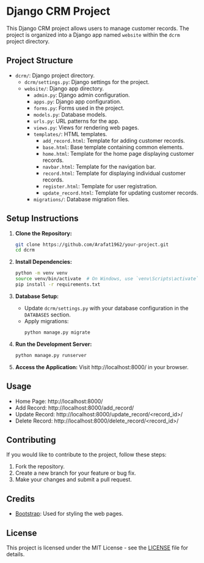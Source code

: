# Django CRM Project

This Django CRM project allows users to manage customer records. The project is organized into a Django app named `website` within the `dcrm` project directory.

## Project Structure

- `dcrm/`: Django project directory.
  - `dcrm/settings.py`: Django settings for the project.
  - `website/`: Django app directory.
    - `admin.py`: Django admin configuration.
    - `apps.py`: Django app configuration.
    - `forms.py`: Forms used in the project.
    - `models.py`: Database models.
    - `urls.py`: URL patterns for the app.
    - `views.py`: Views for rendering web pages.
    - `templates/`: HTML templates.
      - `add_record.html`: Template for adding customer records.
      - `base.html`: Base template containing common elements.
      - `home.html`: Template for the home page displaying customer records.
      - `navbar.html`: Template for the navigation bar.
      - `record.html`: Template for displaying individual customer records.
      - `register.html`: Template for user registration.
      - `update_record.html`: Template for updating customer records.
    - `migrations/`: Database migration files.

## Setup Instructions

1. **Clone the Repository:**
   ```bash
   git clone https://github.com/Arafat1962/your-project.git
   cd dcrm
   ```

2. **Install Dependencies:**
   ```bash
   python -m venv venv
   source venv/bin/activate  # On Windows, use `venv\Scripts\activate`
   pip install -r requirements.txt
   ```

3. **Database Setup:**
   - Update `dcrm/settings.py` with your database configuration in the `DATABASES` section.
   - Apply migrations:
     ```bash
     python manage.py migrate
     ```

4. **Run the Development Server:**
   ```bash
   python manage.py runserver
   ```

5. **Access the Application:**
   Visit http://localhost:8000/ in your browser.

## Usage

- Home Page: http://localhost:8000/
- Add Record: http://localhost:8000/add_record/
- Update Record: http://localhost:8000/update_record/<record_id>/
- Delete Record: http://localhost:8000/delete_record/<record_id>/

## Contributing

If you would like to contribute to the project, follow these steps:

1. Fork the repository.
2. Create a new branch for your feature or bug fix.
3. Make your changes and submit a pull request.

## Credits

- [Bootstrap](https://getbootstrap.com/): Used for styling the web pages.

## License

This project is licensed under the MIT License - see the [LICENSE](LICENSE) file for details.

```
